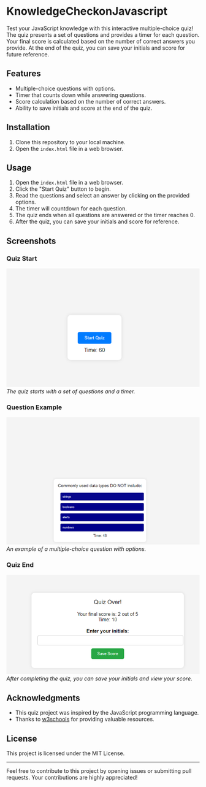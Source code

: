 # KnowledgeCheckonJavascript

Test your JavaScript knowledge with this interactive multiple-choice quiz! The quiz presents a set of questions and provides a timer for each question. Your final score is calculated based on the number of correct answers you provide. At the end of the quiz, you can save your initials and score for future reference.

## Features

- Multiple-choice questions with options.
- Timer that counts down while answering questions.
- Score calculation based on the number of correct answers.
- Ability to save initials and score at the end of the quiz.

## Installation

1. Clone this repository to your local machine.
2. Open the `index.html` file in a web browser.

## Usage

1. Open the `index.html` file in a web browser.
2. Click the "Start Quiz" button to begin.
3. Read the questions and select an answer by clicking on the provided options.
4. The timer will countdown for each question.
5. The quiz ends when all questions are answered or the timer reaches 0.
6. After the quiz, you can save your initials and score for reference.

## Screenshots

### Quiz Start

![Quiz Start](screenshots/quiz_start.png)
_The quiz starts with a set of questions and a timer._

### Question Example

![Question Example](screenshots/question_example.png)
_An example of a multiple-choice question with options._

### Quiz End

![Quiz End](screenshots/quiz_end.png)
_After completing the quiz, you can save your initials and view your score._

## Acknowledgments

- This quiz project was inspired by the JavaScript programming language.
- Thanks to [w3schools](https://www.w3schools.com/) for providing valuable resources.

## License

This project is licensed under the MIT License.

---

Feel free to contribute to this project by opening issues or submitting pull requests. Your contributions are highly appreciated!